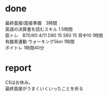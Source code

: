# done
最終面接/面接準備　3時間</br>
英語の決算書を読むスキル 1.5時間</br>
筋トレ　B70/60 4/11 D80 15 S60 15 背中10 1時間</br>
有酸素運動 ウォーキング5km 1時間</br>
ボイトレ 1時間40分</br>

# report
CSはお休み。</br>
最終面接がうまくいくいったことを祈る</br>
